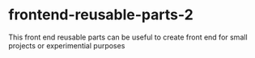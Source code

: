 # frontend-reusable-parts-2
This front end reusable parts can be useful to create front end for small projects or experimential purposes
